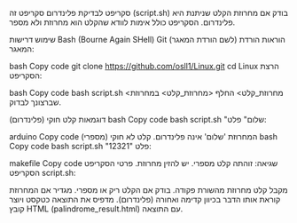 סקריפט לבדיקת פלינדרום
סקריפט זה (script.sh) בודק אם מחרוזת הקלט שניתנת היא פלינדרום. הסקריפט כולל אימות לוודא שהקלט הוא מחרוזת ולא מספר.

שימוש
דרישות
Bash (Bourne Again SHell)
Git (לשם הורדת המאגר)
הוראות
הורדת המאגר:

bash
Copy code
git clone https://github.com/osll1/Linux.git
cd Linux
הרצת הסקריפט:

bash
Copy code
bash script.sh <מחרוזת_קלט>
החלף <מחרוזת_קלט> במחרוזת שברצונך לבדוק.

דוגמאות
קלט חוקי (פלינדרום)
bash
Copy code
bash script.sh "שלום"
פלט:

arduino
Copy code
המחרוזת 'שלום' אינה פלינדרום.
קלט לא חוקי (מספרי)
bash
Copy code
bash script.sh "12321"
פלט:

makefile
Copy code
שגיאה: זוהתה קלט מספרי. יש להזין מחרוזת.
פרטי הסקריפט
הסקריפט script.sh:

מקבל קלט מחרוזת מהשורת פקודה.
בודק אם הקלט ריק או מספרי.
מגדיר אם המחרוזת קוראת אותו הדבר בכיוון קדימה ואחורה (פלינדרום).
מדפיס את התוצאה כטקסט ויוצר קובץ HTML (palindrome_result.html) עם התוצאה.

